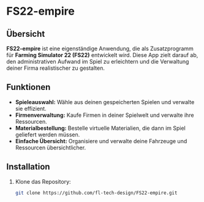 # FS22-empire

## Übersicht

**FS22-empire** ist eine eigenständige Anwendung, die als Zusatzprogramm für **Farming Simulator 22 (FS22)** entwickelt wird. Diese App zielt darauf ab, den administrativen Aufwand im Spiel zu erleichtern und die Verwaltung deiner Firma realistischer zu gestalten. 

## Funktionen

- **Spieleauswahl:** Wähle aus deinen gespeicherten Spielen und verwalte sie effizient.
- **Firmenverwaltung:** Kaufe Firmen in deiner Spielwelt und verwalte ihre Ressourcen.
- **Materialbestellung:** Bestelle virtuelle Materialien, die dann im Spiel geliefert werden müssen.
- **Einfache Übersicht:** Organisiere und verwalte deine Fahrzeuge und Ressourcen übersichtlicher.

## Installation

1. Klone das Repository:
   ```bash
   git clone https://github.com/fl-tech-design/FS22-empire.git
